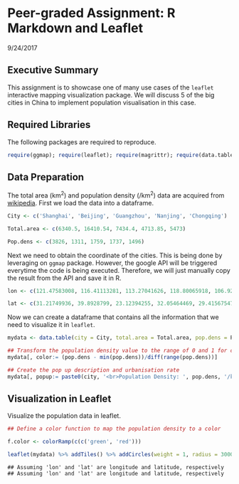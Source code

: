 # Peer-graded Assignment: R Markdown and Leaflet
9/24/2017  
    


## Executive Summary

This assignment is to showcase one of many use cases of the `leaflet` interactive mapping visualization package. We will discuss 5 of the big cities in China to implement population visualisation in this case. 

## Required Libraries

The following packages are required to reproduce.


```r
require(ggmap); require(leaflet); require(magrittr); require(data.table)
```

## Data Preparation

The total area (km<sup>2</sup>) and population density (/km<sup>2</sup>) data are acquired from [wikipedia](https://en.wikipedia.org/wiki/List_of_cities_proper_by_population). 
First we load the data into a dataframe.


```r
City <- c('Shanghai', 'Beijing', 'Guangzhou', 'Nanjing', 'Chongqing')

Total.area <- c(6340.5, 16410.54, 7434.4, 4713.85, 5473)

Pop.dens <- c(3826, 1311, 1759, 1737, 1496)
```

Next we need to obtain the coordinate of the cities. This is being done by leveraging on `ggmap` package. However, the google API will be triggered everytime the code is being executed. Therefore, we will just manually copy the result from the API and save it in R.


```r
lon <- c(121.47583008, 116.41113281, 113.27041626, 118.80065918, 106.92443848)

lat <- c(31.21749936, 39.8928799, 23.12394255, 32.05464469, 29.41567547)
```

Now we can create a dataframe that contains all the information that we need to visualize it in `leaflet`.


```r
mydata <- data.table(city = City, total.area = Total.area, pop.dens = Pop.dens, lon = lon, lat = lat)

## Transform the population density value to the range of 0 and 1 for color mapping
mydata[, color:= (pop.dens - min(pop.dens))/diff(range(pop.dens))]

## Create the pop up description and urbanisation rate
mydata[, popup:= paste0(city, '<br>Population Density: ', pop.dens, '/km2', '<br>Total Area ', total.area, 'km2')]
```

## Visualization in Leaflet

Visualize the population data in leaflet.


```r
## Define a color function to map the population density to a color

f.color <- colorRamp(c(c('green', 'red')))

leaflet(mydata) %>% addTiles() %>% addCircles(weight = 1, radius = 30000, color = f.color(mydata$color) %>% rgb(maxColorValue = 256)) %>% addMarkers(popup = mydata$popup)
```

```
## Assuming 'lon' and 'lat' are longitude and latitude, respectively
## Assuming 'lon' and 'lat' are longitude and latitude, respectively
```

<!--html_preserve--><div id="htmlwidget-4f86d3a76f2c3336f75e" style="width:672px;height:480px;" class="leaflet html-widget"></div>
<script type="application/json" data-for="htmlwidget-4f86d3a76f2c3336f75e">{"x":{"options":{"crs":{"crsClass":"L.CRS.EPSG3857","code":null,"proj4def":null,"projectedBounds":null,"options":{}}},"calls":[{"method":"addTiles","args":["//{s}.tile.openstreetmap.org/{z}/{x}/{y}.png",null,null,{"minZoom":0,"maxZoom":18,"maxNativeZoom":null,"tileSize":256,"subdomains":"abc","errorTileUrl":"","tms":false,"continuousWorld":false,"noWrap":false,"zoomOffset":0,"zoomReverse":false,"opacity":1,"zIndex":null,"unloadInvisibleTiles":null,"updateWhenIdle":null,"detectRetina":false,"reuseTiles":false,"attribution":"&copy; <a href=\"http://openstreetmap.org\">OpenStreetMap<\/a> contributors, <a href=\"http://creativecommons.org/licenses/by-sa/2.0/\">CC-BY-SA<\/a>"}]},{"method":"addCircles","args":[[31.21749936,39.8928799,23.12394255,32.05464469,29.41567547],[121.47583008,116.41113281,113.27041626,118.80065918,106.92443848],30000,null,null,{"lineCap":null,"lineJoin":null,"clickable":true,"pointerEvents":null,"className":"","stroke":true,"color":["#FE0000","#00FE00","#2DD100","#2BD300","#13EB00"],"weight":1,"opacity":0.5,"fill":true,"fillColor":["#FE0000","#00FE00","#2DD100","#2BD300","#13EB00"],"fillOpacity":0.2,"dashArray":null},null,null,null,null,null,null]},{"method":"addMarkers","args":[[31.21749936,39.8928799,23.12394255,32.05464469,29.41567547],[121.47583008,116.41113281,113.27041626,118.80065918,106.92443848],null,null,null,{"clickable":true,"draggable":false,"keyboard":true,"title":"","alt":"","zIndexOffset":0,"opacity":1,"riseOnHover":false,"riseOffset":250},["Shanghai<br>Population Density: 3826/km2<br>Total Area 6340.5km2","Beijing<br>Population Density: 1311/km2<br>Total Area 16410.54km2","Guangzhou<br>Population Density: 1759/km2<br>Total Area 7434.4km2","Nanjing<br>Population Density: 1737/km2<br>Total Area 4713.85km2","Chongqing<br>Population Density: 1496/km2<br>Total Area 5473km2"],null,null,null,null,null,null]}],"limits":{"lat":[23.12394255,39.8928799],"lng":[106.92443848,121.47583008]}},"evals":[],"jsHooks":[]}</script><!--/html_preserve-->

